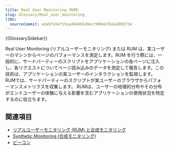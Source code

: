 ```yaml
---
title: Real User Monitoring（RUM）
slug: Glossary/Real_user_monitoring
l10n:
  sourceCommit: ada5fa5ef15eadd44b549ecf906423b4a2092f34
---
```


{{GlossarySidebar}}

Real User Monitoring (リアルユーザーモニタリング) または RUM は、実ユーザーのマシンからページのパフォーマンスを測定します。RUM を行う際には、一般的に、サードパーティーのスクリプトをアプリケーションの各ページに注入し、各リクエストについてページ読み込みのデータを測定して報告します。この技術は、アプリケーションの実ユーザーのインタラクションを監視します。RUMでは、サードパーティーのスクリプトが実ユーザーのブラウザからパフォーマンスメトリクスを収集します。 RUMは、ユーザーの地理的分布やその分布がエンドユーザーの体験に与える影響を含むアプリケーションの使用状況を特定するのに役立ちます。

## 関連項目

- [リアルユーザーモニタリング (RUM) と合成モニタリング](/ja/docs/Web/Performance/Rum-vs-Synthetic)
- [Synthetic Monitoring (合成モニタリング)](/ja/docs/Glossary/Synthetic_monitoring)
- [ビーコン](/ja/docs/Glossary/Beacon)

